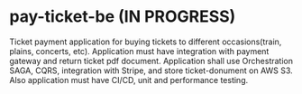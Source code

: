 # pay-ticket-be (IN PROGRESS)
Ticket payment application for buying tickets to different occasions(train, plains, concerts, etc). Application must have integration with payment gateway and return ticket pdf document. Application shall use Orchestration SAGA, CQRS, integration with Stripe, and store ticket-donument on AWS S3. Also application must have CI/CD, unit and performance testing. 
